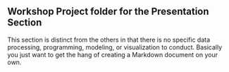 ## Workshop Project folder for the Presentation Section

This section is distinct from the others in that there is no specific data processing, programming, modeling, or visualization to conduct.  Basically you just want to get the hang of creating a Markdown document on your own.
  
